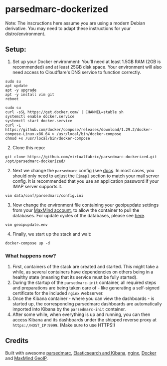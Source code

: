 # parsedmarc-dockerized

Note: The inscructions here assume you are using a modern Debian derivative. You may need to adapt these instructions for your distro/environment.

## Setup:

1. Set up your Docker environment:
You'll need at least 1.5GB RAM (2GB is recommended) and at least 25GB disk space.
Your environment will also need access to Cloudflare's DNS service to function correctly.
```
sudo su
apt update
apt -y upgrade
apt -y install vim git
reboot
```

```
sudo su
curl -sSL https://get.docker.com/ | CHANNEL=stable sh
systemctl enable docker.service
systemctl start docker.service
curl -L https://github.com/docker/compose/releases/download/1.29.2/docker-compose-Linux-x86_64 > /usr/local/bin/docker-compose
chmod +x /usr/local/bin/docker-compose
```

2. Clone this repo:
```
git clone https://github.com/virtualfabric/parsedmarc-dockerized.git /opt/parsedmarc-dockerized/
```

2. Next we change the `parsedmarc` config (see [docs](https://domainaware.github.io/parsedmarc/#configuration-file). In most cases, you should only need to adjust the `[imap]` section to match your mail server config. It is recommended that you use an application password if your IMAP server supports it.
```
vim data/conf/parsedmarc/config.ini
```

3. Now change the environment file containing your geoipupdate settings from your [MaxMind account](https://www.maxmind.com/en/account/), to allow the container to pull the databases. For update cycles of the databases, please see [here](https://support.maxmind.com/geoip-faq/geoip2-and-geoip-legacy-database-updates/how-often-are-the-geoip2-and-geoip-legacy-databases-updated/).
```
vim geoipupdate.env
```

4. Finally, we start up the stack and wait:
```
docker-compose up -d
```

### What happens now?

1. First, containers of the stack are created and started. This might take a while, as several containers have dependencies on others being in a healthy state (meaning that its service must be fully started).
2. During the startup of the `parsedmarc-init` container, all required steps and preparations are being taken care of - like generating a self-signed certificate for the included `nginx` webserver.
3. Once the Kibana container - where you can view the dashboards - is started up, the corresponding parsedmarc dashboards are automatically imported into Kibana by the `parsedmarc-init` container.
4. After some while, when everything is up and running, you can then access Kibana and its dashboards under the shipped reverse proxy at `https://HOST_IP:9999`. (Make sure to use HTTPS!)

## Credits

Built with awesome [parsedmarc](https://github.com/domainaware/checkdmarc), [Elasticsearch and Kibana](https://www.elastic.co/), [nginx](https://nginx.org), [Docker](https://docker.com) and [MaxMind GeoIP](https://dev.maxmind.com/geoip/geoip2/geolite2/).